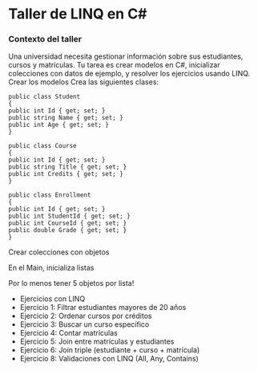 # Taller de LINQ en C#
### Contexto del taller
Una universidad necesita gestionar información sobre sus estudiantes, cursos y matrículas.
Tu tarea es crear modelos en C#, inicializar colecciones con datos de ejemplo, y resolver los ejercicios usando LINQ.
Crear los modelos
Crea las siguientes clases:

```
public class Student
{
public int Id { get; set; }
public string Name { get; set; }
public int Age { get; set; }
}

public class Course
{
public int Id { get; set; }
public string Title { get; set; }
public int Credits { get; set; }
}

public class Enrollment
{
public int Id { get; set; }
public int StudentId { get; set; }
public int CourseId { get; set; }
public double Grade { get; set; }
}

```

Crear colecciones con objetos

En el Main, inicializa listas

Por lo menos tener 5 objetos por lista!

- Ejercicios con LINQ
- Ejercicio 1: Filtrar estudiantes mayores de 20 años
- Ejercicio 2: Ordenar cursos por créditos
- Ejercicio 3: Buscar un curso específico
- Ejercicio 4: Contar matrículas
- Ejercicio 5: Join entre matrículas y estudiantes
- Ejercicio 6: Join triple (estudiante + curso + matrícula)
- Ejercicio 8: Validaciones con LINQ (All, Any, Contains)